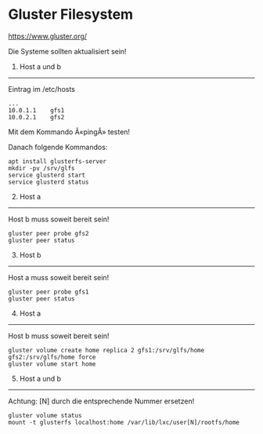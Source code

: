 Gluster Filesystem
==================

https://www.gluster.org/

Die Systeme sollten aktualisiert sein!

1. Host a und b
---------------

Eintrag im /etc/hosts

	...
	10.0.1.1	gfs1
	10.0.2.1	gfs2

Mit dem Kommando Â«pingÂ» testen!

Danach folgende Kommandos:

	apt install glusterfs-server
	mkdir -pv /srv/glfs
	service glusterd start
	service glusterd status

2. Host a
---------

Host b muss soweit bereit sein!

	gluster peer probe gfs2
	gluster peer status

3. Host b
---------

Host a muss soweit bereit sein!

	gluster peer probe gfs1
	gluster peer status

4. Host a
---------

Host b muss soweit bereit sein!

	gluster volume create home replica 2 gfs1:/srv/glfs/home gfs2:/srv/glfs/home force
	gluster volume start home

5. Host a und b
---------------

Achtung: [N] durch die entsprechende Nummer ersetzen!

	gluster volume status
	mount -t glusterfs localhost:home /var/lib/lxc/user[N]/rootfs/home